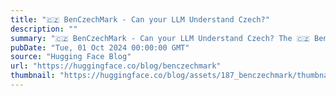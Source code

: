 ```yaml
---
title: "🇨🇿 BenCzechMark - Can your LLM Understand Czech?"
description: ""
summary: "🇨🇿 BenCzechMark - Can your LLM Understand Czech? The 🇨🇿 BenCzechMark is the first and most comprehen..."
pubDate: "Tue, 01 Oct 2024 00:00:00 GMT"
source: "Hugging Face Blog"
url: "https://huggingface.co/blog/benczechmark"
thumbnail: "https://huggingface.co/blog/assets/187_benczechmark/thumbnail.png"
---
```


